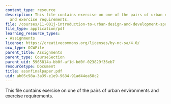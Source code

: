 ```yaml
---
content_type: resource
description: This file contains exercise on one of the pairs of urban environments
  and exercise requirements.
file: /courses/11-001j-introduction-to-urban-design-and-development-spring-2006/ab05c98a3a39e1e9963491ad44ea58c2_assnfinalpaper.pdf
file_type: application/pdf
learning_resource_types:
- Assignments
license: https://creativecommons.org/licenses/by-nc-sa/4.0/
ocw_type: OCWFile
parent_title: Assignments
parent_type: CourseSection
parent_uid: 5965814a-bb0f-af1d-bd0f-023829f36eb7
resourcetype: Document
title: assnfinalpaper.pdf
uid: ab05c98a-3a39-e1e9-9634-91ad44ea58c2
---
```

This file contains exercise on one of the pairs of urban environments and exercise requirements.